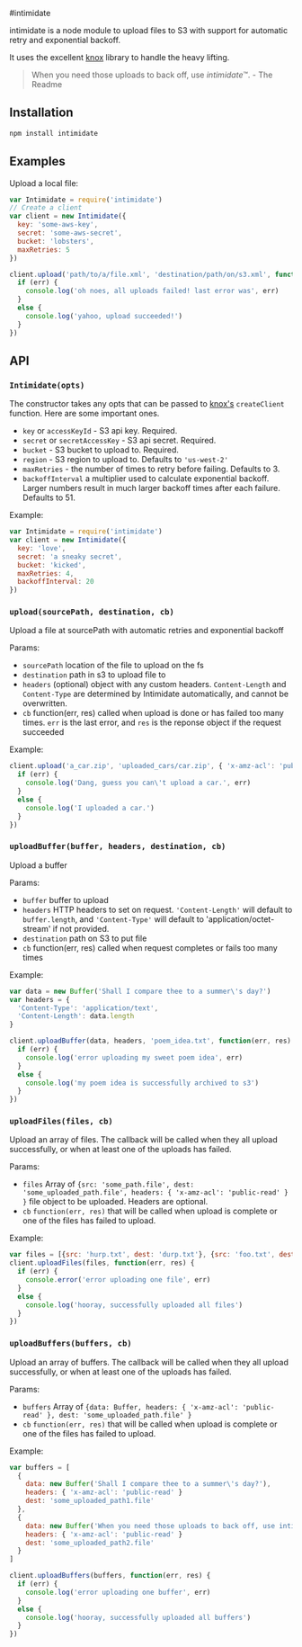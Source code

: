 #intimidate

intimidate is a node module to upload files to S3 with support for
automatic retry and exponential backoff.

It uses the excellent [knox](https://github.com/Automattic/knox) library to
handle the heavy lifting.

> When you need those uploads to back off, use *intimidate*™. - The Readme

## Installation

```bash
npm install intimidate
```

## Examples

Upload a local file:

```JavaScript
var Intimidate = require('intimidate')
// Create a client
var client = new Intimidate({
  key: 'some-aws-key',
  secret: 'some-aws-secret',
  bucket: 'lobsters',
  maxRetries: 5
})

client.upload('path/to/a/file.xml', 'destination/path/on/s3.xml', function(err, res) {
  if (err) {
    console.log('oh noes, all uploads failed! last error was', err)
  }
  else {
    console.log('yahoo, upload succeeded!')
  }
})
```

## API

### `Intimidate(opts)`

The constructor takes any opts that can be passed to
[knox's](https://github.com/LearnBoost/knox) `createClient` function. Here are
some important ones.

* `key` or `accessKeyId`  - S3 api key. Required.
* `secret` or `secretAccessKey` - S3 api secret. Required.
* `bucket` - S3 bucket to upload to. Required.
* `region` - S3 region to upload to. Defaults to `'us-west-2'`
* `maxRetries` - the number of times to retry before failing. Defaults to 3.
* `backoffInterval` a multiplier used to calculate exponential backoff. Larger
   numbers result in much larger backoff times after each failure. Defaults to 51.

Example:

```JavaScript
var Intimidate = require('intimidate')
var client = new Intimidate({
  key: 'love',
  secret: 'a sneaky secret',
  bucket: 'kicked',
  maxRetries: 4,
  backoffInterval: 20
})
```

### `upload(sourcePath, destination, cb)`


 Upload a file at sourcePath with automatic retries and exponential backoff

Params:

* `sourcePath` location of the file to upload on the fs
* `destination` path in s3 to upload file to
* `headers` (optional) object with any custom headers. `Content-Length` and `Content-Type` are determined by Intimidate automatically, and cannot be overwritten.
* `cb` function(err, res) called when upload is done or has
    failed too many times. `err` is the last error, and `res` is the reponse
    object if the request succeeded


Example:

```JavaScript
client.upload('a_car.zip', 'uploaded_cars/car.zip', { 'x-amz-acl': 'public-read' }, function(err, res) {
  if (err) {
    console.log('Dang, guess you can\'t upload a car.', err)
  }
  else {
    console.log('I uploaded a car.')
  }
})
```

### `uploadBuffer(buffer, headers, destination, cb)`

Upload a buffer

Params:

* `buffer` buffer to upload
* `headers` HTTP headers to set on request. `'Content-Length'` will default to
   `buffer.length`, and `'Content-Type'` will default to
   'application/octet-stream' if not provided.
* `destination` path on S3 to put file
* `cb` function(err, res) called when request completes or fails too many times


Example:

```JavaScript
var data = new Buffer('Shall I compare thee to a summer\'s day?')
var headers = {
  'Content-Type': 'application/text',
  'Content-Length': data.length
}

client.uploadBuffer(data, headers, 'poem_idea.txt', function(err, res) {
  if (err) {
    console.log('error uploading my sweet poem idea', err)
  }
  else {
    console.log('my poem idea is successfully archived to s3')
  }
})
```

### `uploadFiles(files, cb)`

Upload an array of files. The callback will be called when they all upload
successfully, or when at least one of the uploads has failed.

Params:

* `files` Array of `{src: 'some_path.file', dest: 'some_uploaded_path.file', headers: { 'x-amz-acl': 'public-read' } }`
  file object to be uploaded. Headers are optional.
* `cb` `function(err, res)` that will be called when upload is complete or
  one of the files has failed to upload.

Example:


```JavaScript
var files = [{src: 'hurp.txt', dest: 'durp.txt'}, {src: 'foo.txt', dest: 'foo.txt', headers: { 'x-amz-acl': 'public-read' } }]
client.uploadFiles(files, function(err, res) {
  if (err) {
    console.error('error uploading one file', err)
  }
  else {
    console.log('hooray, successfully uploaded all files')
  }
})
```

### `uploadBuffers(buffers, cb)`

Upload an array of buffers. The callback will be called when they all upload
successfully, or when at least one of the uploads has failed.

Params:

* `buffers` Array of `{data: Buffer, headers: { 'x-amz-acl': 'public-read' }, dest: 'some_uploaded_path.file' }`
* `cb` `function(err, res)` that will be called when upload is complete or
  one of the files has failed to upload.


Example:

```JavaScript
var buffers = [
  {
    data: new Buffer('Shall I compare thee to a summer\'s day?'),
    headers: { 'x-amz-acl': 'public-read' }
    dest: 'some_uploaded_path1.file'
  },
  {
    data: new Buffer('When you need those uploads to back off, use intimidate'),
    headers: { 'x-amz-acl': 'public-read' }
    dest: 'some_uploaded_path2.file'
  }
]

client.uploadBuffers(buffers, function(err, res) {
  if (err) {
    console.log('error uploading one buffer', err)
  }
  else {
    console.log('hooray, successfully uploaded all buffers')
  }
})
```
